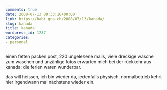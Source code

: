 ```yaml
---
comments: true
date: 2008-07-13 09:33:10+00:00
link: https://habi.gna.ch/2008/07/13/kanada/
slug: kanada
title: kanada
wordpress_id: 1287
categories:
- personal
---
```


einen fetten packen post, 220 ungelesene mails, viele dreckige wäsche zum waschen und unzählige fotos erwarten mich bei der rückkehr aus kanada; die ferien waren wunderbar.




das will heissen, ich bin wieder da, jedenfalls physisch. normalbetrieb kehrt hier irgendwann mal nächstens wieder ein.



